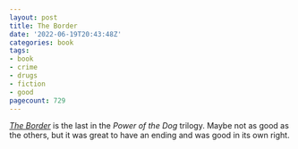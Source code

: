 ```yaml
---
layout: post
title: The Border
date: '2022-06-19T20:43:48Z'
categories: book
tags:
- book
- crime
- drugs
- fiction
- good
pagecount: 729
---
```


[*The Border*][book-amaz] is the last in the *Power of the Dog* trilogy. Maybe not as good as the
others, but it was great to have an ending and was good in its own right.

[book-amaz]:      https://www.amazon.com/Border-Novel-Power-Dog-Book-ebook/dp/B079DR5C12
